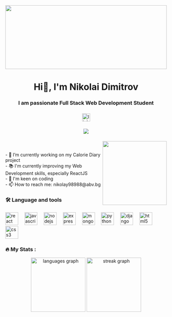 <div align="center">
  <img height="200" width="100%" object-fit="contain" src="https://t3.ftcdn.net/jpg/03/48/39/74/360_F_348397404_wXuf22GUPNAh67htBZZnaDSx3Bj92yep.jpg"  />
</div>

###

<h1 align="center">Hi👋, I'm Nikolai Dimitrov</h1>

###

<h3 align="center">I am passionate Full Stack Web Development Student</h3>

###

<div align="center">
  <a href="https://www.linkedin.com/in/nikolai-dimitrov-01a3b5262/" target="_blank">
    <img src="https://img.shields.io/static/v1?message=LinkedIn&logo=linkedin&label=&color=0077B5&logoColor=white&labelColor=&style=for-the-badge" height="25" alt="linkedin logo"  />
  </a>
</div>

###

<div align="center">
  <img src="https://visitor-badge.laobi.icu/badge?page_id=nikolai-dimitrov.nikolai-dimitrov&"  />
</div>

###

<img align="right" height="200" src="https://media1.giphy.com/media/v1.Y2lkPTc5MGI3NjExN2F1MG9obXRxY2p3enV1dTdndHN5NW9tYng1dWJsajllcHF6dzlmdyZlcD12MV9pbnRlcm5hbF9naWZfYnlfaWQmY3Q9Zw/26tn33aiTi1jkl6H6/giphy.webp"  />

###

<p align="left"><br><br>- 🔭 I’m currently working on my Calorie Diary project<br>- 📚 I'm currently improving my Web Development skills, especially ReactJS<br>- 💬 I'm keen on coding<br>- 📫 How to reach me: nikolay98988@abv.bg</p>

###

<h3 align="left">🛠 Language and tools</h3>

###

<div align="left">
  <img src="https://cdn.jsdelivr.net/gh/devicons/devicon/icons/react/react-original.svg" height="40" alt="react logo"  />
  <img width="12" />
  <img src="https://cdn.jsdelivr.net/gh/devicons/devicon/icons/javascript/javascript-original.svg" height="40" alt="javascript logo"  />
  <img width="12" />
  <img src="https://cdn.jsdelivr.net/gh/devicons/devicon/icons/nodejs/nodejs-original.svg" height="40" alt="nodejs logo"  />
  <img width="12" />
  <img src="https://cdn.jsdelivr.net/gh/devicons/devicon/icons/express/express-original.svg" height="40" alt="express logo"  />
  <img width="12" />
  <img src="https://cdn.jsdelivr.net/gh/devicons/devicon/icons/mongodb/mongodb-original.svg" height="40" alt="mongodb logo"  />
  <img width="12" />
  <img src="https://cdn.jsdelivr.net/gh/devicons/devicon/icons/python/python-original.svg" height="40" alt="python logo"  />
  <img width="12" />
  <img src="https://cdn.jsdelivr.net/gh/devicons/devicon/icons/django/django-plain.svg" height="40" alt="django logo"  />
  <img width="12" />
  <img src="https://cdn.jsdelivr.net/gh/devicons/devicon/icons/html5/html5-original.svg" height="40" alt="html5 logo"  />
  <img width="12" />
  <img src="https://cdn.jsdelivr.net/gh/devicons/devicon/icons/css3/css3-original.svg" height="40" alt="css3 logo"  />
</div>

###

<h3 align="left">🔥   My Stats :</h3>



 <div align="center">
    <img src="https://github-readme-stats.vercel.app/api/top-langs?username=nikolai-dimitrov&locale=en&hide_title=false&layout=compact&card_width=320&langs_count=6&theme=dark&hide_border=true&order=2" height="170" alt="languages graph"  />
    <img src="https://streak-stats.demolab.com?user=nikolai-dimitrov&locale=en&mode=daily&theme=dark&hide_border=true&border_radius=5&order=3" height="170" alt="streak graph"  />
  </div>
  

###
